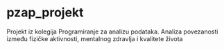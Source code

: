 # pzap_projekt
Projekt iz kolegija Programiranje za analizu podataka. Analiza povezanosti između fizičke aktivnosti, mentalnog zdravlja i kvalitete života
